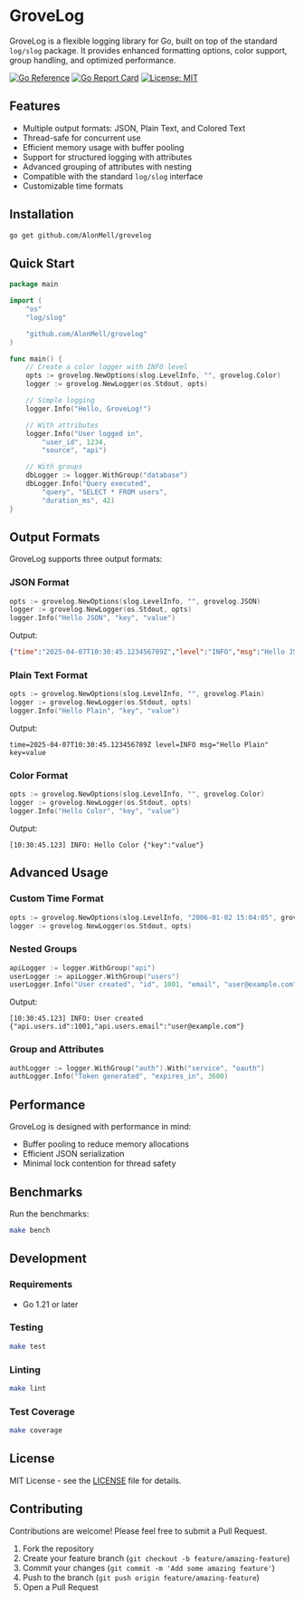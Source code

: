 # GroveLog

GroveLog is a flexible logging library for Go, built on top of the standard `log/slog` package. It provides enhanced formatting options, color support, group handling, and optimized performance.

[![Go Reference](https://pkg.go.dev/badge/github.com/AlonMell/grovelog.svg)](https://pkg.go.dev/github.com/AlonMell/grovelog)
[![Go Report Card](https://goreportcard.com/badge/github.com/AlonMell/grovelog)](https://goreportcard.com/report/github.com/AlonMell/grovelog)
[![License: MIT](https://img.shields.io/badge/License-MIT-yellow.svg)](https://opensource.org/licenses/MIT)

## Features

- Multiple output formats: JSON, Plain Text, and Colored Text
- Thread-safe for concurrent use
- Efficient memory usage with buffer pooling
- Support for structured logging with attributes
- Advanced grouping of attributes with nesting
- Compatible with the standard `log/slog` interface
- Customizable time formats

## Installation

```bash
go get github.com/AlonMell/grovelog
```

## Quick Start

```go
package main

import (
    "os"
    "log/slog"

    "github.com/AlonMell/grovelog"
)

func main() {
    // Create a color logger with INFO level
    opts := grovelog.NewOptions(slog.LevelInfo, "", grovelog.Color)
    logger := grovelog.NewLogger(os.Stdout, opts)

    // Simple logging
    logger.Info("Hello, GroveLog!")

    // With attributes
    logger.Info("User logged in",
        "user_id", 1234,
        "source", "api")

    // With groups
    dbLogger := logger.WithGroup("database")
    dbLogger.Info("Query executed",
        "query", "SELECT * FROM users",
        "duration_ms", 42)
}
```

## Output Formats

GroveLog supports three output formats:

### JSON Format

```go
opts := grovelog.NewOptions(slog.LevelInfo, "", grovelog.JSON)
logger := grovelog.NewLogger(os.Stdout, opts)
logger.Info("Hello JSON", "key", "value")
```

Output:
```json
{"time":"2025-04-07T10:30:45.123456789Z","level":"INFO","msg":"Hello JSON","key":"value"}
```

### Plain Text Format

```go
opts := grovelog.NewOptions(slog.LevelInfo, "", grovelog.Plain)
logger := grovelog.NewLogger(os.Stdout, opts)
logger.Info("Hello Plain", "key", "value")
```

Output:
```
time=2025-04-07T10:30:45.123456789Z level=INFO msg="Hello Plain" key=value
```

### Color Format

```go
opts := grovelog.NewOptions(slog.LevelInfo, "", grovelog.Color)
logger := grovelog.NewLogger(os.Stdout, opts)
logger.Info("Hello Color", "key", "value")
```

Output:
```
[10:30:45.123] INFO: Hello Color {"key":"value"}
```

## Advanced Usage

### Custom Time Format

```go
opts := grovelog.NewOptions(slog.LevelInfo, "2006-01-02 15:04:05", grovelog.Color)
logger := grovelog.NewLogger(os.Stdout, opts)
```

### Nested Groups

```go
apiLogger := logger.WithGroup("api")
userLogger := apiLogger.WithGroup("users")
userLogger.Info("User created", "id", 1001, "email", "user@example.com")
```

Output:
```
[10:30:45.123] INFO: User created {"api.users.id":1001,"api.users.email":"user@example.com"}
```

### Group and Attributes

```go
authLogger := logger.WithGroup("auth").With("service", "oauth")
authLogger.Info("Token generated", "expires_in", 3600)
```

## Performance

GroveLog is designed with performance in mind:

- Buffer pooling to reduce memory allocations
- Efficient JSON serialization
- Minimal lock contention for thread safety

## Benchmarks

Run the benchmarks:

```bash
make bench
```

## Development

### Requirements

- Go 1.21 or later

### Testing

```bash
make test
```

### Linting

```bash
make lint
```

### Test Coverage

```bash
make coverage
```

## License

MIT License - see the [LICENSE](LICENSE) file for details.

## Contributing

Contributions are welcome! Please feel free to submit a Pull Request.

1. Fork the repository
2. Create your feature branch (`git checkout -b feature/amazing-feature`)
3. Commit your changes (`git commit -m 'Add some amazing feature'`)
4. Push to the branch (`git push origin feature/amazing-feature`)
5. Open a Pull Request